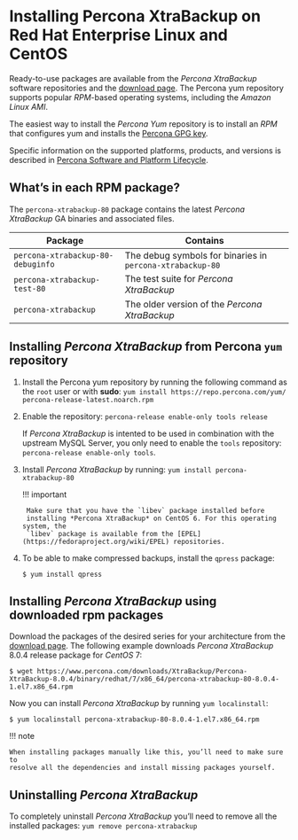 # Installing Percona XtraBackup on Red Hat Enterprise Linux and CentOS

Ready-to-use packages are available from the *Percona XtraBackup* software
repositories and the [download page](https://www.percona.com/downloads/XtraBackup/). The Percona yum repository supports popular *RPM*-based operating systems, including the *Amazon
Linux AMI*.

The easiest way to install the *Percona Yum* repository is to install an *RPM*
that configures yum and installs the [Percona GPG key](https://www.percona.com/downloads/RPM-GPG-KEY-percona).

Specific information on the supported platforms, products, and versions is described in [Percona Software and Platform Lifecycle](https://www.percona.com/services/policies/percona-software-platform-lifecycle#mysql).

## What’s in each RPM package?

The `percona-xtrabackup-80` package contains the latest *Percona XtraBackup*
GA binaries and associated files.

| Package| Contains|
| ------- | ------- |
| `percona-xtrabackup-80-debuginfo`| The debug symbols for binaries in `percona-xtrabackup-80`|
| `percona-xtrabackup-test-80`| The test suite for *Percona XtraBackup*|
| `percona-xtrabackup` | The older version of the *Percona XtraBackup*  |

## Installing *Percona XtraBackup* from Percona `yum` repository


1. Install the Percona yum repository by running the following command as the   `root` user or with **sudo**: `yum install https://repo.percona.com/yum/ percona-release-latest.noarch.rpm`

2. Enable the repository: `percona-release enable-only tools release`

    If *Percona XtraBackup* is intented to be used in combination with
    the upstream MySQL Server, you only need to enable the `tools`
    repository: `percona-release enable-only tools`.

3. Install *Percona XtraBackup* by running:  `yum install percona-xtrabackup-80`

    !!! important
 
        Make sure that you have the `libev` package installed before
        installing *Percona XtraBackup* on CentOS 6. For this operating system, the
        `libev` package is available from the [EPEL](https://fedoraproject.org/wiki/EPEL) repositories.

4. To be able to make compressed backups, install the `qpress` package:
    
    ```
    $ yum install qpress
    ```

## Installing *Percona XtraBackup* using downloaded rpm packages

Download the packages of the desired series for your architecture from the
[download page](https://www.percona.com/downloads/XtraBackup/). The following
example downloads *Percona XtraBackup* 8.0.4 release package for *CentOS*
7:

```
$ wget https://www.percona.com/downloads/XtraBackup/Percona-XtraBackup-8.0.4/binary/redhat/7/x86_64/percona-xtrabackup-80-8.0.4-1.el7.x86_64.rpm
```

Now you can install *Percona XtraBackup* by running `yum localinstall`:

```
$ yum localinstall percona-xtrabackup-80-8.0.4-1.el7.x86_64.rpm
```

!!! note
 
    When installing packages manually like this, you’ll need to make sure to
    resolve all the dependencies and install missing packages yourself.

## Uninstalling *Percona XtraBackup*

To completely uninstall *Percona XtraBackup* you’ll need to remove all the
installed packages: `yum remove percona-xtrabackup`

